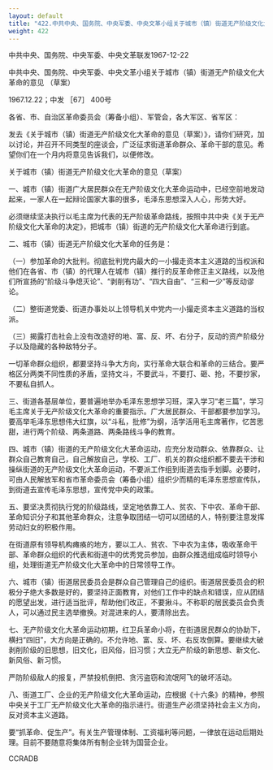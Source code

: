 ```yaml
---
layout: default
title: "422.中共中央、国务院、中央军委、中央文革小组关于城市（镇）街道无产阶级文化大革命的意见（草案）"
weight: 422
---
```


中共中央、国务院、中央军委、中央文革联发1967-12-22

中共中央、国务院、中央军委、中央文革小组关于城市（镇）街道无产阶级文化大革命的意见 （草案）

1967.12.22；中发 ［67］ 400号

各省、市、自治区革命委员会（筹备小组）、军管会，各大军区、省军区：

发去《关于城市（镇）街道无产阶级文化大革命的意见（草案）》，请你们研究，加以讨论，并召开不同类型的座谈会，广泛征求街道革命群众、革命干部的意见。希望你们在一个月内将意见告诉我们，以便修改。

关于城市（镇）街道无产阶级文化大革命的意见（草案）

一、城市（镇）街道广大居民群众在无产阶级文化大革命运动中，已经空前地发动起来，一家人在一起辩论国家大事的很多，毛泽东思想深入人心，形势大好。

必须继续坚决执行以毛主席为代表的无产阶级革命路线，按照中共中央《关于无产阶级文化大革命的决定》，把城市（镇）街道的无产阶级文化大革命进行到底。

二、城市（镇）街道无产阶级文化大革命的任务是：

（一）参加革命的大批判。彻底批判党内最大的一小撮走资本主义道路的当权派和他们在各省、市（镇）的代理人在城市（镇）推行的反革命修正主义路线，以及他们所宣扬的“阶级斗争熄灭论”、“剥削有功”、“四大自由”、“三和一少”等反动谬论。

（二）整街道党委、街道办事处以上领导机关中党内一小撮走资本主义道路的当权派。

（三）揭露打击社会上没有改造好的地、富、反、坏、右分子，反动的资产阶级分子以及隐藏的各种敌特分子。

一切革命群众组织，都要坚持斗争大方向，实行革命大联合和革命的三结合。要严格区分两类不同性质的矛盾，坚持文斗，不要武斗，不要打、砸、抢，不要抄家，不要私自抓人。

三、街道各基层单位，要普遍地举办毛泽东思想学习班，深入学习“老三篇”，学习毛主席关于无产阶级文化大革命的重要指示。广大居民群众、干部都要参加学习。要高举毛泽东思想伟大红旗，以“斗私，批修”为纲，活学活用毛主席著作，忆苦思甜，进行两个阶级、两条道路、两条路线斗争的教育。

四、城市（镇）街道的无产阶级文化大革命运动，应充分发动群众、依靠群众、让群众自己教育自己，自己解放自己，学校、工厂、机关的群众组织都不要去干涉和操纵街道的无产阶级文化大革命运动，不要派工作组到街道去指手划脚。必要时，可由人民解放军和省市革命委员会（筹备小组）组织少而精的毛泽东思想宣传队，到街道去宣传毛泽东思想，宣传党中央的政策。

五、要坚决贯彻执行党的阶级路线，坚定地依靠工人、贫农、下中农、革命干部、革命知识分子和其他革命群众，注意争取团结一切可以团结的人，特别要注意发挥劳动妇女的积极作用。

在街道原有领导机构瘫痪的地方，要以工人、贫农、下中农为主体，吸收革命干部、革命群众组织的代表和街道中的优秀党员参加，由群众推选组成临时领导小组，处理街道无产阶级文化大革命中的日常领导工作。

六、城市（镇）街道居民委员会是群众自己管理自己的组织。街道居民委员会的积极分子绝大多数是好的，要坚持正面教育，对他们工作中的缺点和错误，应从团结的愿望出发，进行适当批评，帮助他们改正，不要揪斗。不称职的居民委员会负责人，可以通过民主选举撤换。对混进来的人，要清除出去。

七、无产阶级文化大革命运动初期，红卫兵革命小将，在街道居民群众的协助下，横扫“四旧”，大方向是正确的。不允许地、富、反、坏、右反攻倒算。要继续大破剥削阶级的旧思想，旧文化，旧风俗，旧习惯；大立无产阶级的新思想、新文化、新风俗、新习惯。

严防阶级敌人的报复，严禁投机倒把、贪污盗窃和流氓阿飞的破坏活动。

八、街道工厂、企业的无产阶级文化大革命运动，应根据《十六条》的精神，参照中央关于工厂无产阶级文化大革命的指示进行。街道生产必须坚持社会主义方向，反对资本主义道路。

要“抓革命、促生产”。有关生产管理体制、工资福利等问题，一律放在运动后期处理。目前不要随意将集体所有制企业转为国营企业。

CCRADB

